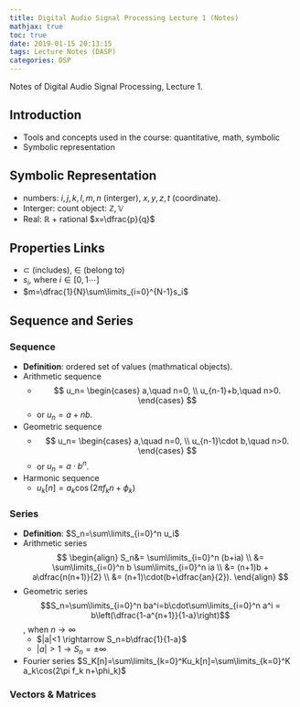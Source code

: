 ```yaml
---
title: Digital Audio Signal Processing Lecture 1 (Notes)
mathjax: true
toc: true
date: 2019-01-15 20:13:15
tags: Lecture Notes (DASP)
categories: DSP
---
```

Notes of Digital Audio Signal Processing, Lecture 1.
<!--more-->

## Introduction
- Tools and concepts used in the course: quantitative, math, symbolic
- Symbolic representation

## Symbolic Representation
- numbers: $i,j,k,l,m,n$ (interger), $x,y,z,t$ (coordinate).
- Interger: count object: $\mathbb{Z,V}$
- Real: $\mathbb{R}$ + rational $x=\dfrac{p}{q}$

## Properties Links
- $\subset$ (includes), $\in$ (belong to)
- $s_i$, where $i\in[0,1\cdots]$
- $m=\dfrac{1}{N}\sum\limits_{i=0}^{N-1}s_i$ 

## Sequence and Series
### Sequence
- **Definition**: ordered set of values (mathmatical objects).
- Arithmetic sequence
  - $$
u_n=
\begin{cases}
 a,\quad n=0, \\
 u_{n-1}+b,\quad n>0.
\end{cases}
$$
  - or $u_n=a+nb$.
- Geometric sequence
  - $$
u_n=
\begin{cases}
 a,\quad n=0, \\
 u_{n-1}\cdot b,\quad n>0.
\end{cases}
$$
  - or $u_n=a\cdot b^n$.
- Harmonic sequence
  - $u_k[n]=a_k\cos(2\pi f_k n +\phi_k)$
  
### Series
- **Definition**: $S_n=\sum\limits_{i=0}^n u_i$
- Arithmetic series
$$
\begin{align}
S_n&= \sum\limits_{i=0}^n (b+ia) \\
&= \sum\limits_{i=0}^n b \sum\limits_{i=0}^n ia \\
&= (n+1)b + a\dfrac{n(n+1)}{2} \\
&= (n+1)\cdot(b+\dfrac{an}{2}).
\end{align}
$$
- Geometric series
$$S_n=\sum\limits_{i=0}^n ba^i=b\cdot\sum\limits_{i=0}^n a^i = b\left(\dfrac{1-a^{n+1}}{1-a}\right)$$, when $n\rightarrow \infty$
  - $|a|<1 \rightarrow S_n=b\dfrac{1}{1-a}$
  - $|a|>1 \rightarrow S_n=\pm\infty$
- Fourier series
$S_K[n]=\sum\limits_{k=0}^Ku_k[n]=\sum\limits_{k=0}^K a_k\cos(2\pi f_k n+\phi_k)$

### Vectors & Matrices

